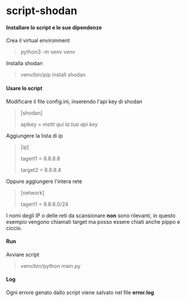 # script-shodan
<h4>Installare lo script e le sue dipendenze</h4>

Crea il virtual environment
>python3 -m venv venv

Installa shodan
>venv/bin/pip install shodan

<h4>Usare lo script</h4>

Modificare il file config.ini, inserendo l'api key di shodan
>[shodan]
>
>apikey = *metti qui la tua api key*

Aggiungere la lista di ip 
> [ip]
>
> tagert1 = 8.8.8.8
> 
> target2 = 8.8.8.4

Oppure aggiungere l'intera rete
>[network]
>
> tagert1 = 8.8.8.0/24

I nomi degli IP o delle reti da scansionare **non** sono rilevanti, in questo esempio vengono chiamati target ma posso essere chiati anche pippo e ciccio.

<h4> Run </h4>

Avviare script
>venv/bin/python main.py

<h4>Log</h4>

Ogni errore genato dallo script viene salvato nel file **error.log**
